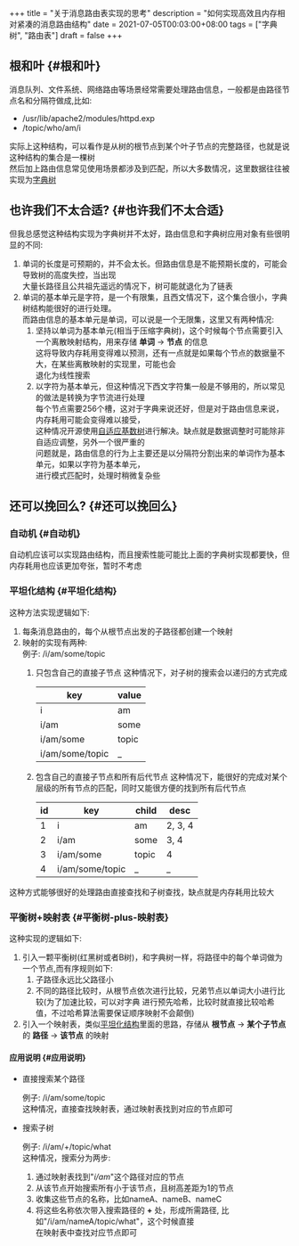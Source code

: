 +++
title = "关于消息路由表实现的思考"
description = "如何实现高效且内存相对紧凑的消息路由结构"
date = 2021-07-05T00:03:00+08:00
tags = ["字典树", "路由表"]
draft = false
+++

## 根和叶 {#根和叶}

消息队列、文件系统、网络路由等场景经常需要处理路由信息，一般都是由路径节点名和分隔符做成,比如:<br />

-   /usr/lib/apache2/modules/httpd.exp
-   /topic/who/am/i

实际上这种结构，可以看作是从树的根节点到某个叶子节点的完整路径，也就是说这种结构的集合是一棵树<br />
然后加上路由信息常见使用场景都涉及到匹配，所以大多数情况，这里数据往往被实现为[字典树](https://en.wikipedia.org/wiki/Trie)


## 也许我们不太合适? {#也许我们不太合适}

但我总感觉这种结构实现为字典树并不太好，路由信息和字典树应用对象有些很明显的不同:<br />

1.  单词的长度是可预期的，并不会太长。但路由信息是不能预期长度的，可能会导致树的高度失控，当出现<br />
    大量长路径且公共祖先遥远的情况下，树可能就退化为了链表
2.  单词的基本单元是字符，是一个有限集，且西文情况下，这个集合很小，字典树结构能很好的进行处理。<br />
    而路由信息的基本单元是单词，可以说是一个无限集，这里又有两种情况:<br />
    1.  坚持以单词为基本单元(相当于压缩字典树)，这个时候每个节点需要引入一个离散映射结构，用来存储 **单词** &rarr; **节点** 的信息<br />
        这将导致内存耗用变得难以预测，还有一点就是如果每个节点的数据量不大，在某些离散映射的实现里，可能也会<br />
        退化为线性搜索
    2.  以字符为基本单元，但这种情况下西文字符集一般是不够用的，所以常见的做法是转换为字节流进行处理<br />
        每个节点需要256个槽，这对于字典来说还好，但是对于路由信息来说，内存耗用可能会变得难以接受，<br />
        这种情况开源使用[自适应基数树](https://15721.courses.cs.cmu.edu/spring2016/papers/leis-icde2013.pdf)进行解决。缺点就是数据调整时可能除非自适应调整，另外一个很严重的<br />
        问题就是，路由信息的行为上主要还是以分隔符分割出来的单词作为基本单元，如果以字符为基本单元，<br />
        进行模式匹配时，处理时稍微复杂些


## 还可以挽回么? {#还可以挽回么}


### 自动机 {#自动机}

自动机应该可以实现路由结构，而且搜索性能可能比上面的字典树实现都要快，但内存耗用也应该更加夸张，暂时不考虑


### 平坦化结构 {#平坦化结构}

这种方法实现逻辑如下:

1.  每条消息路由的，每个从根节点出发的子路径都创建一个映射
2.  映射的实现有两种:<br />
    例子: /i/am/some/topic
    1.  只包含自己的直接子节点
        这种情况下，对子树的搜索会以递归的方式完成

        | key             | value |
        |-----------------|-------|
        | i               | am    |
        | i/am            | some  |
        | i/am/some       | topic |
        | i/am/some/topic | _     |

    2.  包含自己的直接子节点和所有后代节点
        这种情况下，能很好的完成对某个层级的所有节点的匹配，同时又能很方便的找到所有后代节点

        | id | key             | child | desc    |
        |----|-----------------|-------|---------|
        | 1  | i               | am    | 2, 3, 4 |
        | 2  | i/am            | some  | 3, 4    |
        | 3  | i/am/some       | topic | 4       |
        | 4  | i/am/some/topic | _     | _       |

这种方式能够很好的处理路由直接查找和子树查找，缺点就是内存耗用比较大


### 平衡树+映射表 {#平衡树-plus-映射表}

这种实现的逻辑如下:

1.  引入一颗平衡树(红黑树或者B树)，和字典树一样，将路径中的每个单词做为一个节点,而有序规则如下:
    1.  子路径永远比父路径小
    2.  不同的路径比较时，从根节点依次进行比较，兄弟节点以单词大小进行比较(为了加速比较，可以对字典
        进行预先哈希，比较时就直接比较哈希值，不过哈希算法需要保证顺序映射不会颠倒)
2.  引入一个映射表，类似[平坦化结构](#平坦化结构)里面的思路，存储从 **根节点** &rarr; **某个子节点** 的 **路径** &rarr; **该节点** 的映射


#### 应用说明 {#应用说明}

<!--list-separator-->

-  直接搜索某个路径

    例子: /i/am/some/topic<br />
    这种情况，直接查找映射表，通过映射表找到对应的节点即可

<!--list-separator-->

-  搜索子树

    例子: /i/am/+/topic/what<br />
    这种情况，搜索分为两步:

    1.  通过映射表找到"_i/am_"这个路径对应的节点
    2.  从该节点开始搜索所有小于该节点，且树高差距为1的节点
    3.  收集这些节点的名称，比如nameA、nameB、nameC
    4.  将这些名称依次带入搜索路径的 **+** 处，形成所需路径, 比如"/i/am/nameA/topic/what"，这个时候直接<br />
        在映射表中查找对应节点即可
